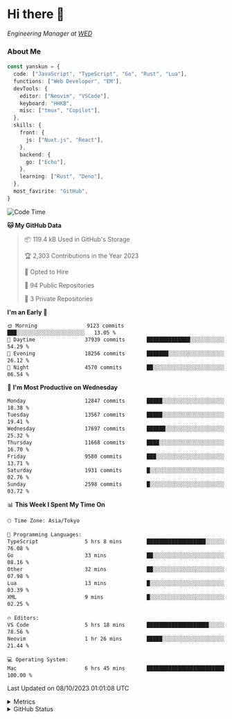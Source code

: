 # Hi there&nbsp;:wave:

<!-- ![Alt text](https://spotify-recently-played-readme.vercel.app/api?user=31kynbuubkiu3r4qh4hjuaglhfay) -->

_Engineering Manager at [WED](https://github.com/wedinc)_

### About Me

```ts
const yanskun = {
  code: ["JavaScript", "TypeScript", "Go", "Rust", "Lua"],
  functions: ["Web Developer", "EM"],
  devTools: {
    editor: ["Neovim", "VSCode"],
    keyboard: "HHKB",
    misc: ["tmux", "Copilot"],
  },
  skills: {
    front: {
      js: ["Nuxt.js", "React"],
    },
    backend: {
      go: ["Echo"],
    },
    learning: ["Rust", "Deno"],
  },
  most_favirite: "GitHub",
}
```

<!--START_SECTION:waka-->
![Code Time](http://img.shields.io/badge/Code%20Time-501%20hrs%2054%20mins-blue)

**🐱 My GitHub Data** 

> 📦 119.4 kB Used in GitHub's Storage 
 > 
> 🏆 2,303 Contributions in the Year 2023
 > 
> 💼 Opted to Hire
 > 
> 📜 94 Public Repositories 
 > 
> 🔑 3 Private Repositories 
 > 
**I'm an Early 🐤** 

```text
🌞 Morning                9123 commits        ███░░░░░░░░░░░░░░░░░░░░░░   13.05 % 
🌆 Daytime                37939 commits       ██████████████░░░░░░░░░░░   54.29 % 
🌃 Evening                18256 commits       ███████░░░░░░░░░░░░░░░░░░   26.12 % 
🌙 Night                  4570 commits        ██░░░░░░░░░░░░░░░░░░░░░░░   06.54 % 
```
📅 **I'm Most Productive on Wednesday** 

```text
Monday                   12847 commits       █████░░░░░░░░░░░░░░░░░░░░   18.38 % 
Tuesday                  13567 commits       █████░░░░░░░░░░░░░░░░░░░░   19.41 % 
Wednesday                17697 commits       ██████░░░░░░░░░░░░░░░░░░░   25.32 % 
Thursday                 11668 commits       ████░░░░░░░░░░░░░░░░░░░░░   16.70 % 
Friday                   9580 commits        ███░░░░░░░░░░░░░░░░░░░░░░   13.71 % 
Saturday                 1931 commits        █░░░░░░░░░░░░░░░░░░░░░░░░   02.76 % 
Sunday                   2598 commits        █░░░░░░░░░░░░░░░░░░░░░░░░   03.72 % 
```


📊 **This Week I Spent My Time On** 

```text
🕑︎ Time Zone: Asia/Tokyo

💬 Programming Languages: 
TypeScript               5 hrs 8 mins        ███████████████████░░░░░░   76.08 % 
Go                       33 mins             ██░░░░░░░░░░░░░░░░░░░░░░░   08.16 % 
Other                    32 mins             ██░░░░░░░░░░░░░░░░░░░░░░░   07.98 % 
Lua                      13 mins             █░░░░░░░░░░░░░░░░░░░░░░░░   03.39 % 
XML                      9 mins              █░░░░░░░░░░░░░░░░░░░░░░░░   02.25 % 

🔥 Editors: 
VS Code                  5 hrs 18 mins       ████████████████████░░░░░   78.56 % 
Neovim                   1 hr 26 mins        █████░░░░░░░░░░░░░░░░░░░░   21.44 % 

💻 Operating System: 
Mac                      6 hrs 45 mins       █████████████████████████   100.00 % 
```


 Last Updated on 08/10/2023 01:01:08 UTC
<!--END_SECTION:waka-->

<details>
  <summary>Metrics</summary>
  <img src="https://github.com/yanskun/yanskun/blob/main/github-metrics.svg" alt="Metrics">
</details>

<details>
  <summary>GitHub Status</summary>
  <picture>
    <source media="(prefers-color-scheme: dark)" srcset="https://raw.githubusercontent.com/yanskun/yanskun/master/profile-summary-card-output/nord_dark/0-profile-details.svg">
   <img src="https://raw.githubusercontent.com/yanskun/yanskun/master/profile-summary-card-output/default/0-profile-details.svg">
  </picture>
  <br>
  <picture>
    <source media="(prefers-color-scheme: dark)" srcset="https://raw.githubusercontent.com/yanskun/yanskun/master/profile-summary-card-output/nord_dark/1-repos-per-language.svg">
   <img src="https://raw.githubusercontent.com/yanskun/yanskun/master/profile-summary-card-output/default/1-repos-per-language.svg">
  </picture>
  <picture>
    <source media="(prefers-color-scheme: dark)" srcset="https://raw.githubusercontent.com/yanskun/yanskun/master/profile-summary-card-output/nord_dark/2-most-commit-language.svg">
   <img src="https://raw.githubusercontent.com/yanskun/yanskun/master/profile-summary-card-output/default/2-most-commit-language.svg">
  </picture>
  <br>
  <picture>
    <source media="(prefers-color-scheme: dark)" srcset="https://raw.githubusercontent.com/yanskun/yanskun/master/profile-summary-card-output/nord_dark/3-stats.svg">
   <img src="https://raw.githubusercontent.com/yanskun/yanskun/master/profile-summary-card-output/default/3-stats.svg">
  </picture>
  <picture>
    <source media="(prefers-color-scheme: dark)" srcset="https://raw.githubusercontent.com/yanskun/yanskun/master/profile-summary-card-output/nord_dark/4-productive-time.svg">
   <img src="https://raw.githubusercontent.com/yanskun/yanskun/master/profile-summary-card-output/default/4-productive-time.svg">
  </picture>
</details>

